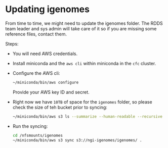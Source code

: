 # Updating igenomes

From time to time, we might need to update the igenomes folder.
The RDDS team leader and sys admin will take care of it so if you are missing some reference files, contact them.

Steps:

- You will need AWS credentials.
- Install miniconda and the `aws cli` within miniconda in the `cfc` cluster.
- Configure the AWS cli:

  ```bash
  ~/miniconda/bin/aws configure
  ```

  Provide your AWS key ID and secret.

- Right now we have `10TB` of space for the `igenomes` folder, so please check the size of teh bucket prior to syncing:

  ```bash
  ~/miniconda/bin/aws s3 ls --summarize --human-readable --recursive s3://ngi-igenomes/igenomes/ | grep 'Total Size'
  ```

- Run the syncing:

  ```bash
  cd /nfsmounts/igenomes
  ~/miniconda/bin/aws s3 sync s3://ngi-igenomes/igenomes/ .
  ```
